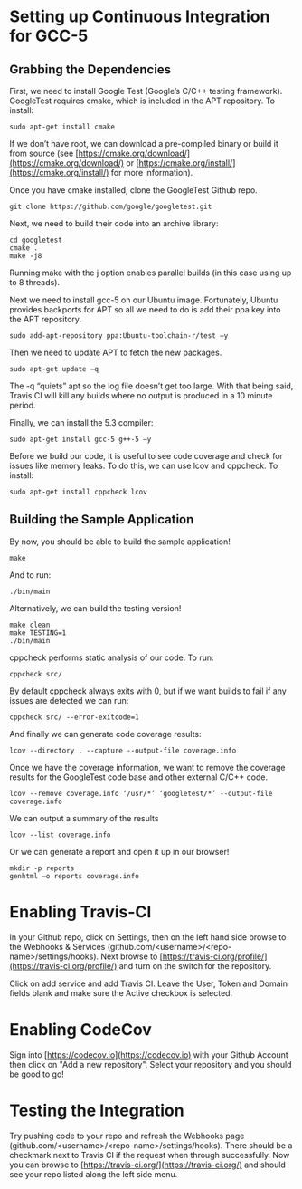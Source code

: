 # Setting up Continuous Integration for GCC-5

## Grabbing the Dependencies

First, we need to install Google Test (Google’s C/C++ testing framework). GoogleTest requires cmake, which is included in the APT repository. To install:

```sudo apt-get install cmake```

If we don’t have root, we can download a pre-compiled binary or build it from source (see [https://cmake.org/download/](https://cmake.org/download/) or [https://cmake.org/install/](https://cmake.org/install/) for more information). 

Once you have cmake installed, clone the GoogleTest Github repo.

```git clone https://github.com/google/googletest.git```

Next, we need to build their code into an archive library:

```
cd googletest
cmake .
make -j8
```

Running make with the j option enables parallel builds (in this case using up to 8 threads). 


Next we need to install gcc-5 on our Ubuntu image. Fortunately, Ubuntu provides backports for APT so all we need to do is add their ppa key into the APT repository. 

```sudo add-apt-repository ppa:Ubuntu-toolchain-r/test –y```

Then we need to update APT to fetch the new packages.

```sudo apt-get update –q```

The -q “quiets” apt so the log file doesn’t get too large. With that being said, Travis CI will kill any builds where no output is produced in a 10 minute period.

Finally, we can install the 5.3 compiler:

```sudo apt-get install gcc-5 g++-5 –y```

Before we build our code, it is useful to see code coverage and check for issues like memory leaks. To do this, we can use lcov and cppcheck. To install:

```sudo apt-get install cppcheck lcov```

## Building the Sample Application

By now, you should be able to build the sample application!

```
make
```

And to run:

```
./bin/main
```

Alternatively, we can build the testing version!

```
make clean
make TESTING=1
./bin/main
```

cppcheck performs static analysis of our code. To run:

```cppcheck src/```

By default cppcheck always exits with 0, but if we want builds to fail if any issues are detected we can run:

```cppcheck src/ --error-exitcode=1```

And finally we can generate code coverage results:

```lcov --directory . --capture --output-file coverage.info```

Once we have the coverage information, we want to remove the coverage results for the GoogleTest code base and other external C/C++ code.

```lcov --remove coverage.info ‘/usr/*’ ‘googletest/*’ --output-file coverage.info```

We can output a summary of the results

```lcov --list coverage.info```

Or we can generate a report and open it up in our browser!

```
mkdir -p reports
genhtml –o reports coverage.info
```

# Enabling Travis-CI

In your Github repo, click on Settings, then on the left hand side browse to the Webhooks & Services (github.com/\<username\>/\<repo-name\>/settings/hooks). Next browse to [https://travis-ci.org/profile/](https://travis-ci.org/profile/) and turn on the switch for the repository. 

Click on add service and add Travis CI. Leave the User, Token and Domain fields blank and make sure the Active checkbox is selected. 

# Enabling CodeCov

Sign into [https://codecov.io](https://codecov.io) with your Github Account then click on "Add a new repository". Select your repository and you should be good to go!

# Testing the Integration

Try pushing code to your repo and refresh the Webhooks page (github.com/\<username\>/\<repo-name\>/settings/hooks). There should be a checkmark next to Travis CI if the request when through successfully. Now you can browse to [https://travis-ci.org/](https://travis-ci.org/) and should see your repo listed along the left side menu. 

